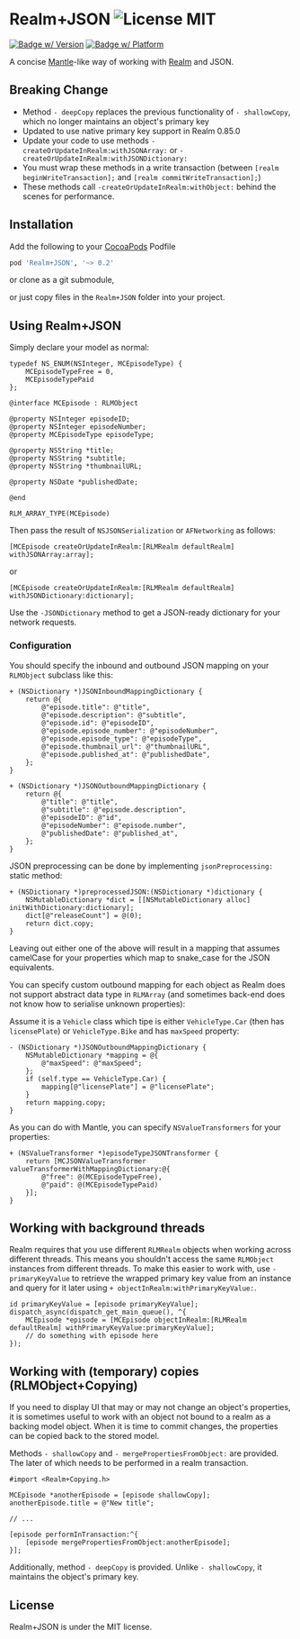 Realm+JSON ![License MIT](https://go-shields.herokuapp.com/license-MIT-blue.png)
==========

[![Badge w/ Version](https://cocoapod-badges.herokuapp.com/v/VLRealm+JSON/badge.png)](https://cocoapods.org/pods/VLRealm+JSON)
[![Badge w/ Platform](https://cocoapod-badges.herokuapp.com/p/VLRealm+JSON/badge.svg)](https://cocoapods.org/pods/VLRealm+JSON)

A concise [Mantle](https://github.com/Mantle/Mantle)-like way of working with [Realm](https://github.com/realm/realm-cocoa) and JSON.

## Breaking Change

- Method `- deepCopy` replaces the previous functionality of `- shallowCopy`, which no longer maintains an object's primary key
- Updated to use native primary key support in Realm 0.85.0
- Update your code to use methods `-createOrUpdateInRealm:withJSONArray:` or `-createOrUpdateInRealm:withJSONDictionary:`
- You must wrap these methods in a write transaction (between `[realm beginWriteTransaction];` and `[realm commitWriteTransaction];`)
- These methods call `-createOrUpdateInRealm:withObject:` behind the scenes for performance.

## Installation

Add the following to your [CocoaPods](http://cocoapods.org/) Podfile

```ruby
pod 'Realm+JSON', '~> 0.2'
```

or clone as a git submodule,

or just copy files in the ```Realm+JSON``` folder into your project.

## Using Realm+JSON

Simply declare your model as normal:

```ObjC
typedef NS_ENUM(NSInteger, MCEpisodeType) {
    MCEpisodeTypeFree = 0,
    MCEpisodeTypePaid
};

@interface MCEpisode : RLMObject

@property NSInteger episodeID;
@property NSInteger episodeNumber;
@property MCEpisodeType episodeType;

@property NSString *title;
@property NSString *subtitle;
@property NSString *thumbnailURL;

@property NSDate *publishedDate;

@end

RLM_ARRAY_TYPE(MCEpisode)
```

Then pass the result of `NSJSONSerialization` or `AFNetworking` as follows:

```ObjC
[MCEpisode createOrUpdateInRealm:[RLMRealm defaultRealm] withJSONArray:array];
```
or
```ObjC
[MCEpisode createOrUpdateInRealm:[RLMRealm defaultRealm] withJSONDictionary:dictionary];
```

Use the `-JSONDictionary` method to get a JSON-ready dictionary for your network requests.

### Configuration

You should specify the inbound and outbound JSON mapping on your `RLMObject` subclass like this:

```ObjC
+ (NSDictionary *)JSONInboundMappingDictionary {
    return @{
        @"episode.title": @"title",
        @"episode.description": @"subtitle",
        @"episode.id": @"episodeID",
        @"episode.episode_number": @"episodeNumber",
        @"episode.episode_type": @"episodeType",
        @"episode.thumbnail_url": @"thumbnailURL",
        @"episode.published_at": @"publishedDate",
    };
}
```

```ObjC
+ (NSDictionary *)JSONOutboundMappingDictionary {
    return @{
        @"title": @"title",
        @"subtitle": @"episode.description",
        @"episodeID": @"id",
        @"episodeNumber": @"episode.number",
        @"publishedDate": @"published_at",
    };
}
```

JSON preprocessing can be done by implementing `jsonPreprocessing:` static method:

```ObjC
+ (NSDictionary *)preprocessedJSON:(NSDictionary *)dictionary {
    NSMutableDictionary *dict = [[NSMutableDictionary alloc] initWithDictionary:dictionary];
    dict[@"releaseCount"] = @(0);
    return dict.copy;
}
```

Leaving out either one of the above will result in a mapping that assumes camelCase for your properties which map to snake_case for the JSON equivalents.

You can specify custom outbound mapping for each object as Realm does not support abstract data type in `RLMArray` (and sometimes back-end does not know how to serialise unknown properties):

Assume it is a `Vehicle` class which tipe is either `VehicleType.Car` (then has `licensePlate`) or `VehicleType.Bike` and has `maxSpeed` property:

```ObjC
- (NSDictionary *)JSONOutboundMappingDictionary {
    NSMutableDictionary *mapping = @{
        @"maxSpeed": @"maxSpeed";
    };
    if (self.type == VehicleType.Car) {
        mapping[@"licensePlate"] = @"licensePlate";
    }
    return mapping.copy;
}
```

As you can do with Mantle, you can specify `NSValueTransformers` for your properties:

```ObjC
+ (NSValueTransformer *)episodeTypeJSONTransformer {
    return [MCJSONValueTransformer valueTransformerWithMappingDictionary:@{
        @"free": @(MCEpisodeTypeFree),
        @"paid": @(MCEpisodeTypePaid)
    }];
}
```

## Working with background threads

Realm requires that you use different `RLMRealm` objects when working across different threads. This means you shouldn't access the same `RLMObject` instances from different threads. To make this easier to work with, use `- primaryKeyValue` to retrieve the wrapped primary key value from an instance and query for it later using `+ objectInRealm:withPrimaryKeyValue:`.

```ObjC
id primaryKeyValue = [episode primaryKeyValue];
dispatch_async(dispatch_get_main_queue(), ^{
    MCEpisode *episode = [MCEpisode objectInRealm:[RLMRealm defaultRealm] withPrimaryKeyValue:primaryKeyValue];
    // do something with episode here
});
```

## Working with (temporary) copies (RLMObject+Copying)

If you need to display UI that may or may not change an object's properties, it is sometimes useful to work with an object not bound to a realm as a backing model object. When it is time to commit changes, the properties can be copied back to the stored model.

Methods `- shallowCopy` and `- mergePropertiesFromObject:` are provided. The later of which needs to be performed in a realm transaction.

```ObjC
#import <Realm+Copying.h>

MCEpisode *anotherEpisode = [episode shallowCopy];
anotherEpisode.title = @"New title";

// ...

[episode performInTransaction:^{
    [episode mergePropertiesFromObject:anotherEpisode];
}];
```

Additionally, method `- deepCopy` is provided. Unlike `- shallowCopy`, it maintains the object's primary key.

## License

Realm+JSON is under the MIT license.
